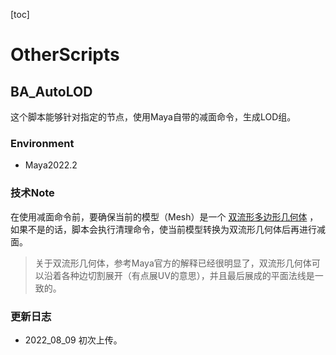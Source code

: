 [toc]

# OtherScripts

## BA_AutoLOD

这个脚本能够针对指定的节点，使用Maya自带的减面命令，生成LOD组。


### Environment
- Maya2022.2

### 技术Note
在使用减面命令前，要确保当前的模型（Mesh）是一个 [双流形多边形几何体](https://download.autodesk.com/global/docs/maya2014/zh_cn/index.html?url=files/Polygons_overview_Twomanifold_vs._nonmanifold_polygonal_geometry.htm,topicNumber=d30e150949) ，如果不是的话，脚本会执行清理命令，使当前模型转换为双流形几何体后再进行减面。

> 关于双流形几何体，参考Maya官方的解释已经很明显了，双流形几何体可以沿着各种边切割展开（有点展UV的意思），并且最后展成的平面法线是一致的。


### 更新日志
- 2022_08_09
初次上传。